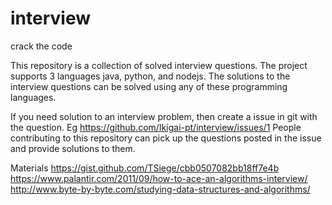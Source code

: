 # interview
crack the code

This repository is a collection of solved interview questions. The project
supports 3 languages java, python, and nodejs. The solutions to the interview
questions can be solved using any of these programming languages.

If you need solution to an interview problem, then create a issue in git with
the question. Eg https://github.com/Ikigai-pt/interview/issues/1 People contributing to this repository can pick up the questions
posted in the issue and provide solutions to them.


Materials
https://gist.github.com/TSiege/cbb0507082bb18ff7e4b
https://www.palantir.com/2011/09/how-to-ace-an-algorithms-interview/
http://www.byte-by-byte.com/studying-data-structures-and-algorithms/

